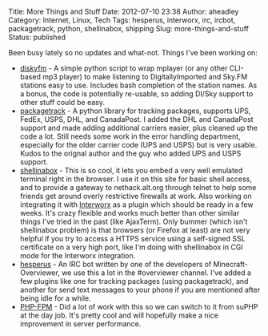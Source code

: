 Title: More Things and Stuff
Date: 2012-07-10 23:38
Author: aheadley
Category: Internet, Linux, Tech
Tags: hesperus, interworx, irc, ircbot, packagetrack, python, shellinabox, shipping
Slug: more-things-and-stuff
Status: published

Been busy lately so no updates and what-not. Things I've been working
on:

-   [diskyfm](https://github.com/aheadley/diskyfm "diskyfm on GitHub") -
    A simple python script to wrap mplayer (or any other CLI-based mp3
    player) to make listening to DigitallyImported and Sky.FM stations
    easy to use. Includes bash completion of the station names. As a
    bonus, the code is potentially re-usable, so adding DI/Sky support
    to other stuff could be easy.
-   [packagetrack](https://github.com/aheadley/packagetrack "packagetrack on GitHub") -
    A python library for tracking packages, supports UPS, FedEx, USPS,
    DHL, and CanadaPost. I added the DHL and CanadaPost support and made
    adding additional carriers easier, plus cleaned up the code a lot.
    Still needs some work in the error handling department, especially
    for the older carrier code (UPS and USPS) but is very usable. Kudos
    to the orignal author and the guy who added UPS and USPS support.
-   [shellinabox](http://code.google.com/p/shellinabox/ "shellinabox on Google Code") -
    This is so cool, it lets you embed a very well emulated terminal
    right in the browser. I use it on this site for basic shell access,
    and to provide a gateway to nethack.alt.org through telnet to help
    some friends get around overly restrictive firewalls at work. Also
    working on integrating it with
    [Interworx](http://www.interworx.com/ "Interworx Control Panel") as
    a plugin which should be ready in a few weeks. It's crazy flexible
    and works much better than other similar things I've tried in the
    past (like AjaxTerm). Only bummer (which isn't shellinabox problem)
    is that browsers (or Firefox at least) are not very helpful if you
    try to access a HTTPS service using a self-signed SSL certificate on
    a very high port, like I'm doing with shellinabox in CGI mode for
    the Interworx integration.
-   [hesperus](https://github.com/aheadley/hesperus "hesperus on GitHub") -
    An IRC bot written by one of the developers of Minecraft-Overviewer,
    we use this a lot in the \#overviewer channel. I've added a few
    plugins like one for tracking packages (using packagetrack), and
    another for send text messages to your phone if you are mentioned
    after being idle for a while.
-   [PHP-FPM](http://php.net/manual/en/install.fpm.php "PHP-FPM") - Did
    a lot of work with this so we can switch to it from suPHP at the day
    job. It's pretty cool and will hopefully make a nice improvement in
    server performance.

